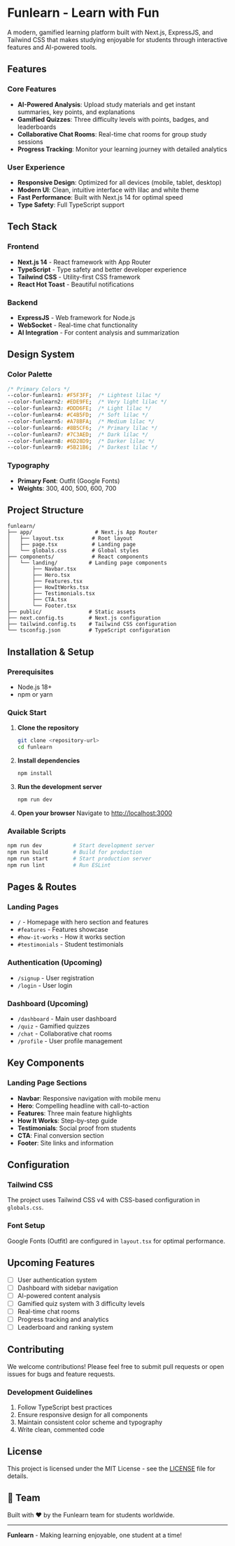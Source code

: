 
# Funlearn - Learn with Fun

A modern, gamified learning platform built with Next.js, ExpressJS, and Tailwind CSS that makes studying enjoyable for students through interactive features and AI-powered tools.

##  Features

###  Core Features
- **AI-Powered Analysis**: Upload study materials and get instant summaries, key points, and explanations
- **Gamified Quizzes**: Three difficulty levels with points, badges, and leaderboards
- **Collaborative Chat Rooms**: Real-time chat rooms for group study sessions
- **Progress Tracking**: Monitor your learning journey with detailed analytics

###  User Experience
- **Responsive Design**: Optimized for all devices (mobile, tablet, desktop)
- **Modern UI**: Clean, intuitive interface with lilac and white theme
- **Fast Performance**: Built with Next.js 14 for optimal speed
- **Type Safety**: Full TypeScript support

##  Tech Stack

### Frontend
- **Next.js 14** - React framework with App Router
- **TypeScript** - Type safety and better developer experience
- **Tailwind CSS** - Utility-first CSS framework
- **React Hot Toast** - Beautiful notifications

### Backend
- **ExpressJS** - Web framework for Node.js
- **WebSocket** - Real-time chat functionality
- **AI Integration** - For content analysis and summarization

## Design System

### Color Palette
```css
/* Primary Colors */
--color-funlearn1: #F5F3FF;  /* Lightest lilac */
--color-funlearn2: #EDE9FE;  /* Very light lilac */
--color-funlearn3: #DDD6FE;  /* Light lilac */
--color-funlearn4: #C4B5FD;  /* Soft lilac */
--color-funlearn5: #A78BFA;  /* Medium lilac */
--color-funlearn6: #8B5CF6;  /* Primary lilac */
--color-funlearn7: #7C3AED;  /* Dark lilac */
--color-funlearn8: #6D28D9;  /* Darker lilac */
--color-funlearn9: #5B21B6;  /* Darkest lilac */
```

### Typography
- **Primary Font**: Outfit (Google Fonts)
- **Weights**: 300, 400, 500, 600, 700

##  Project Structure

```
funlearn/
├── app/                    # Next.js App Router
│   ├── layout.tsx         # Root layout
│   ├── page.tsx           # Landing page
│   └── globals.css        # Global styles
├── components/            # React components
│   └── landing/          # Landing page components
│       ├── Navbar.tsx
│       ├── Hero.tsx
│       ├── Features.tsx
│       ├── HowItWorks.tsx
│       ├── Testimonials.tsx
│       ├── CTA.tsx
│       └── Footer.tsx
├── public/               # Static assets
├── next.config.ts        # Next.js configuration
├── tailwind.config.ts    # Tailwind CSS configuration
└── tsconfig.json         # TypeScript configuration
```

## Installation & Setup

### Prerequisites
- Node.js 18+ 
- npm or yarn

### Quick Start

1. **Clone the repository**
   ```bash
   git clone <repository-url>
   cd funlearn
   ```

2. **Install dependencies**
   ```bash
   npm install
   ```

3. **Run the development server**
   ```bash
   npm run dev
   ```

4. **Open your browser**
   Navigate to [http://localhost:3000](http://localhost:3000)

### Available Scripts

```bash
npm run dev          # Start development server
npm run build        # Build for production
npm run start        # Start production server
npm run lint         # Run ESLint
```

##  Pages & Routes

### Landing Pages
- `/` - Homepage with hero section and features
- `#features` - Features showcase
- `#how-it-works` - How it works section
- `#testimonials` - Student testimonials

### Authentication (Upcoming)
- `/signup` - User registration
- `/login` - User login

### Dashboard (Upcoming)
- `/dashboard` - Main user dashboard
- `/quiz` - Gamified quizzes
- `/chat` - Collaborative chat rooms
- `/profile` - User profile management

##  Key Components

### Landing Page Sections
- **Navbar**: Responsive navigation with mobile menu
- **Hero**: Compelling headline with call-to-action
- **Features**: Three main feature highlights
- **How It Works**: Step-by-step guide
- **Testimonials**: Social proof from students
- **CTA**: Final conversion section
- **Footer**: Site links and information

##  Configuration

### Tailwind CSS
The project uses Tailwind CSS v4 with CSS-based configuration in `globals.css`.

### Font Setup
Google Fonts (Outfit) are configured in `layout.tsx` for optimal performance.

##  Upcoming Features

- [ ] User authentication system
- [ ] Dashboard with sidebar navigation
- [ ] AI-powered content analysis
- [ ] Gamified quiz system with 3 difficulty levels
- [ ] Real-time chat rooms
- [ ] Progress tracking and analytics
- [ ] Leaderboard and ranking system

##  Contributing

We welcome contributions! Please feel free to submit pull requests or open issues for bugs and feature requests.

### Development Guidelines
1. Follow TypeScript best practices
2. Ensure responsive design for all components
3. Maintain consistent color scheme and typography
4. Write clean, commented code

##  License

This project is licensed under the MIT License - see the [LICENSE](LICENSE) file for details.

## 👥 Team

Built with ❤️ by the Funlearn team for students worldwide.

---

**Funlearn** - Making learning enjoyable, one student at a time! 
```
